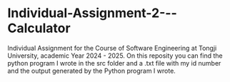 # Individual-Assignment-2---Calculator

Individual Assignment for the Course of Software Engineering at Tongji University, academic Year 2024 - 2025. On this reposity you can find the python program I wrote in the src folder and a .txt file with my id number and the output generated by the Python program I wrote. 
